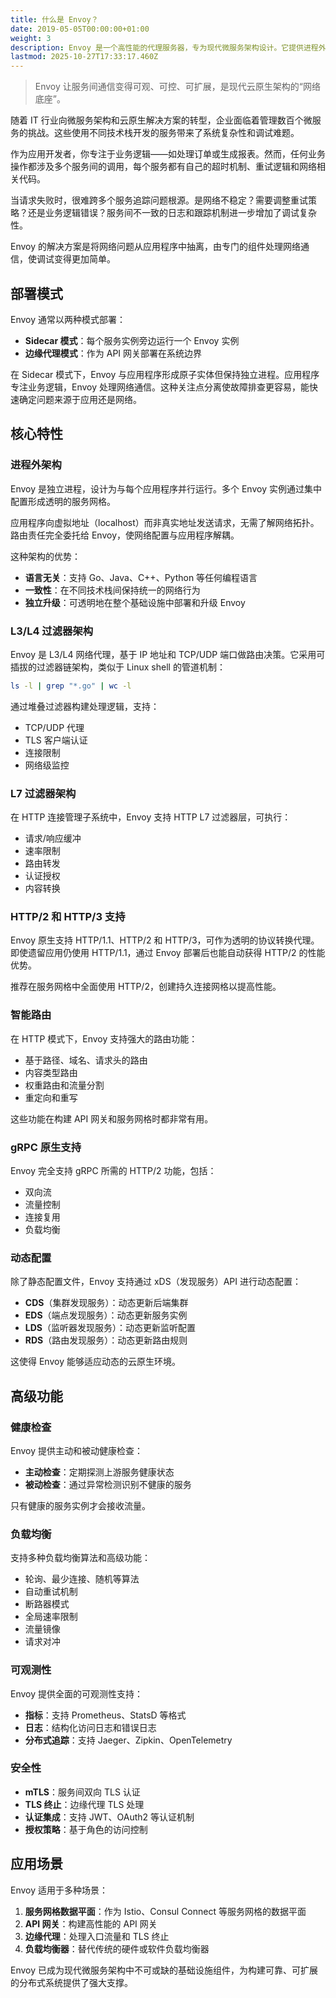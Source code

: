 ```yaml
---
title: 什么是 Envoy？
date: 2019-05-05T00:00:00+01:00
weight: 3
description: Envoy 是一个高性能的代理服务器，专为现代微服务架构设计。它提供进程外架构、多层过滤器、动态配置、负载均衡等功能，可作为 Sidecar 或边缘代理部署，帮助解决服务间通信的复杂性。
lastmod: 2025-10-27T17:33:17.460Z
---
```


> Envoy 让服务间通信变得可观、可控、可扩展，是现代云原生架构的“网络底座”。

随着 IT 行业向微服务架构和云原生解决方案的转型，企业面临着管理数百个微服务的挑战。这些使用不同技术栈开发的服务带来了系统复杂性和调试难题。

作为应用开发者，你专注于业务逻辑——如处理订单或生成报表。然而，任何业务操作都涉及多个服务间的调用，每个服务都有自己的超时机制、重试逻辑和网络相关代码。

当请求失败时，很难跨多个服务追踪问题根源。是网络不稳定？需要调整重试策略？还是业务逻辑错误？服务间不一致的日志和跟踪机制进一步增加了调试复杂性。

Envoy 的解决方案是将网络问题从应用程序中抽离，由专门的组件处理网络通信，使调试变得更加简单。

## 部署模式

Envoy 通常以两种模式部署：

- **Sidecar 模式**：每个服务实例旁边运行一个 Envoy 实例
- **边缘代理模式**：作为 API 网关部署在系统边界

在 Sidecar 模式下，Envoy 与应用程序形成原子实体但保持独立进程。应用程序专注业务逻辑，Envoy 处理网络通信。这种关注点分离使故障排查更容易，能快速确定问题来源于应用还是网络。

## 核心特性

### 进程外架构

Envoy 是独立进程，设计为与每个应用程序并行运行。多个 Envoy 实例通过集中配置形成透明的服务网格。

应用程序向虚拟地址（localhost）而非真实地址发送请求，无需了解网络拓扑。路由责任完全委托给 Envoy，使网络配置与应用程序解耦。

这种架构的优势：

- **语言无关**：支持 Go、Java、C++、Python 等任何编程语言
- **一致性**：在不同技术栈间保持统一的网络行为
- **独立升级**：可透明地在整个基础设施中部署和升级 Envoy

### L3/L4 过滤器架构

Envoy 是 L3/L4 网络代理，基于 IP 地址和 TCP/UDP 端口做路由决策。它采用可插拔的过滤器链架构，类似于 Linux shell 的管道机制：

```bash
ls -l | grep "*.go" | wc -l
```

通过堆叠过滤器构建处理逻辑，支持：

- TCP/UDP 代理
- TLS 客户端认证
- 连接限制
- 网络级监控

### L7 过滤器架构

在 HTTP 连接管理子系统中，Envoy 支持 HTTP L7 过滤器层，可执行：

- 请求/响应缓冲
- 速率限制
- 路由转发
- 认证授权
- 内容转换

### HTTP/2 和 HTTP/3 支持

Envoy 原生支持 HTTP/1.1、HTTP/2 和 HTTP/3，可作为透明的协议转换代理。即使遗留应用仍使用 HTTP/1.1，通过 Envoy 部署后也能自动获得 HTTP/2 的性能优势。

推荐在服务网格中全面使用 HTTP/2，创建持久连接网格以提高性能。

### 智能路由

在 HTTP 模式下，Envoy 支持强大的路由功能：

- 基于路径、域名、请求头的路由
- 内容类型路由
- 权重路由和流量分割
- 重定向和重写

这些功能在构建 API 网关和服务网格时都非常有用。

### gRPC 原生支持

Envoy 完全支持 gRPC 所需的 HTTP/2 功能，包括：

- 双向流
- 流量控制
- 连接复用
- 负载均衡

### 动态配置

除了静态配置文件，Envoy 支持通过 xDS（发现服务）API 进行动态配置：

- **CDS**（集群发现服务）：动态更新后端集群
- **EDS**（端点发现服务）：动态更新服务实例
- **LDS**（监听器发现服务）：动态更新监听配置
- **RDS**（路由发现服务）：动态更新路由规则

这使得 Envoy 能够适应动态的云原生环境。

## 高级功能

### 健康检查

Envoy 提供主动和被动健康检查：

- **主动检查**：定期探测上游服务健康状态
- **被动检查**：通过异常检测识别不健康的服务

只有健康的服务实例才会接收流量。

### 负载均衡

支持多种负载均衡算法和高级功能：

- 轮询、最少连接、随机等算法
- 自动重试机制
- 断路器模式
- 全局速率限制
- 流量镜像
- 请求对冲

### 可观测性

Envoy 提供全面的可观测性支持：

- **指标**：支持 Prometheus、StatsD 等格式
- **日志**：结构化访问日志和错误日志
- **分布式追踪**：支持 Jaeger、Zipkin、OpenTelemetry

### 安全性

- **mTLS**：服务间双向 TLS 认证
- **TLS 终止**：边缘代理 TLS 处理
- **认证集成**：支持 JWT、OAuth2 等认证机制
- **授权策略**：基于角色的访问控制

## 应用场景

Envoy 适用于多种场景：

1. **服务网格数据平面**：作为 Istio、Consul Connect 等服务网格的数据平面
2. **API 网关**：构建高性能的 API 网关
3. **边缘代理**：处理入口流量和 TLS 终止
4. **负载均衡器**：替代传统的硬件或软件负载均衡器

Envoy 已成为现代微服务架构中不可或缺的基础设施组件，为构建可靠、可扩展的分布式系统提供了强大支撑。
